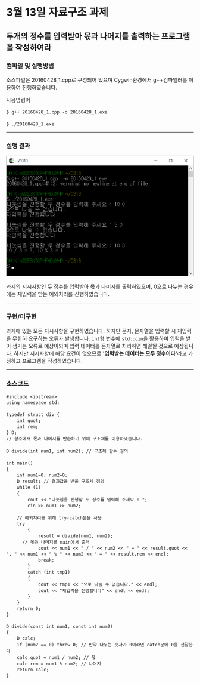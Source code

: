 # 3월 13일 자료구조 과제

## 두개의 정수를 입력받아 몫과 나머지를 출력하는 프로그램을 작성하여라

### 컴파일 및 실행방법

소스파일은 20160428_1.cpp로 구성되어 있으며 Cygwin환경에서 g++컴파일러를 이용하여 진행하였습니다.

사용명령어
```
$ g++ 20160428_1.cpp -o 20160428_1.exe

$ ./20160428_1.exe
```

---

### 실행 결과
<img src = "img1.png" />

과제의 지시사항인 두 정수를 입력받아 몫과 나머지를 출력하였으며, 0으로 나누는 경우에는 재입력을 받는 예외처리를 진행하였습니다.

---

### 구현/미구현

과제에 있는 모든 지시사항을 구현하였습니다.
하지만 문자, 문자열을 입력할 시 재입력을 무한히 요구하는 오류가 발생합니다. `int`형 변수에 `std::cin`을 활용하여 입력을 받아 생기는 오류로 예상이되며 입력 데이터를 문자열로 처리하면 해결될 것으로 예상됩니다. 하지만 지시사항에 해당 요건이 없으므로 <strong>'입력받는 데이터는 모두 정수이다'</strong>라고 가정하고 프로그램을 작성하였습니다.

---

### 소스코드
```
#include <iostream>
using namespace std;

typedef struct div {
	int quot;
	int rem;
} D;
// 함수에서 몫과 나머지를 반환하기 위해 구조체를 이용하였습니다.

D divide(int num1, int num2); // 구조체 함수 정의

int main()
{
	int num1=0, num2=0;
	D result; // 결과값을 받을 구조체 정의
	while (1)
	{
		cout << "나눗셈을 진행할 두 정수를 입력해 주세요 : ";
		cin >> num1 >> num2;

    // 예외처리를 위해 try-catch문을 사용
    try
		{
			result = divide(num1, num2);
      // 몫과 나머지를 main에서 출력
			cout << num1 << " / " << num2 << " = " << result.quot << ", " << num1 << " % " << num2 << " = " << result.rem << endl;
			break;
		}
		catch (int tmp1)
		{
			cout << tmp1 << "으로 나눌 수 없습니다." << endl;
			cout << "재입력을 진행합니다" << endl << endl;
		}
	}
	return 0;
}

D divide(const int num1, const int num2)
{
	D calc;
	if (num2 == 0) throw 0; // 만약 나누는 숫자가 0이라면 catch문에 0을 전달한다
	calc.quot = num1 / num2; // 몫
	calc.rem = num1 % num2; // 나머지
	return calc;
}
```
